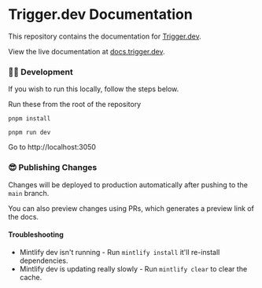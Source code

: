 # Trigger.dev Documentation

This repository contains the documentation for [Trigger.dev](https://trigger.dev).

View the live documentation at [docs.trigger.dev](https://docs.trigger.dev).

### 👩‍💻 Development

If you wish to run this locally, follow the steps below.

Run these from the root of the repository

```
pnpm install
```

```
pnpm run dev
```

Go to http://localhost:3050

### 😎 Publishing Changes

Changes will be deployed to production automatically after pushing to the `main` branch.

You can also preview changes using PRs, which generates a preview link of the docs.

#### Troubleshooting

- Mintlify dev isn't running - Run `mintlify install` it'll re-install dependencies.
- Mintlify dev is updating really slowly - Run `mintlify clear` to clear the cache.
